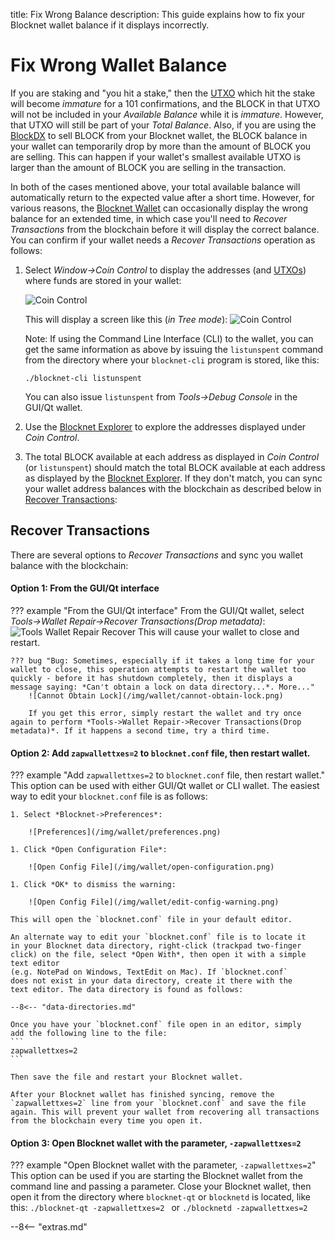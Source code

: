 title: Fix Wrong Balance
description: This guide explains how to fix your Blocknet wallet balance if it displays incorrectly.


# Fix Wrong Wallet Balance

If you are staking and "you hit a stake," then
the [UTXO](/resources/glossary/#utxo) which hit the stake will become
*immature* for a 101 confirmations, and the BLOCK in that UTXO will not be included in
your *Available Balance* while it is *immature*. However, that UTXO will still be
part of your *Total Balance*. Also, if you are using the
[BlockDX](/blockdx/introduction) to sell BLOCK from your Blocknet wallet, the BLOCK balance in your wallet can temporarily drop by
more than the amount of BLOCK you are selling. This can happen if your
wallet's smallest available UTXO is
larger than the amount of BLOCK you are selling in the transaction.

In both of the cases mentioned above, your total available balance will automatically
return to the expected value after a short time. However, for various reasons, the [Blocknet Wallet](/wallet/setup) can occasionally display the
wrong balance for an  extended time, in which case you'll need to *Recover Transactions* from the blockchain before it will display the correct balance. You can confirm if your wallet needs a *Recover Transactions* operation as follows:

1. Select *Window->Coin Control* to display the addresses (and
[UTXOs](/resources/glossary/#utxo)) where funds are stored in your
wallet:

	![Coin Control](/img/wallet/coin-control-window.png) 

	This will display a screen like this (*in Tree mode*):
	![Coin Control](/img/wallet/coin-control-screen.png)

	Note: If using the Command Line Interface (CLI) to the wallet, you can
    get the same information as above by issuing the `listunspent`
    command from the directory where your `blocknet-cli` program is
    stored, like this:
	```
	./blocknet-cli listunspent
	```
	You can also issue `listunspent` from *Tools->Debug Console* in
    the GUI/Qt wallet.

1. Use the [Blocknet Explorer](https://chainz.cryptoid.info/block/) to explore the addresses displayed under *Coin Control*.
1. The total BLOCK available at each address as displayed in *Coin
   Control* (or `listunspent`) should match the total BLOCK available at each
   address as displayed by the [Blocknet Explorer](https://chainz.cryptoid.info/block/). If they don't match,
   you can sync your wallet address balances with the blockchain as
   described below in
   [Recover Transactions](#recover-transactions):

## Recover Transactions

There are several options to *Recover Transactions* and sync you
wallet balance with the blockchain:

#### Option 1: From the GUI/Qt interface

??? example "From the GUI/Qt interface"
	From the GUI/Qt wallet, select *Tools->Wallet Repair->Recover
	Transactions(Drop metadata)*:
	![Tools Wallet Repair Recover](/img/wallet/tools-recover-transactions.png)
	This will cause your wallet to close and restart.

	??? bug "Bug: Sometimes, especially if it takes a long time for your wallet to close, this operation attempts to restart the wallet too quickly - before it has shutdown completely, then it displays a message saying: *Can't obtain a lock on data directory...*. More..."
		![Cannot Obtain Lock](/img/wallet/cannot-obtain-lock.png)

		If you get this error, simply restart the wallet and try once again to perform *Tools->Wallet Repair->Recover Transactions(Drop metadata)*. If it happens a second time, try a third time.

#### Option 2: Add `zapwallettxes=2` to `blocknet.conf` file, then restart wallet.

??? example "Add `zapwallettxes=2` to `blocknet.conf` file, then restart wallet."
	This option can be used with either GUI/Qt wallet or CLI wallet.
	The easiest way to edit your `blocknet.conf` file is as follows:

	1. Select *Blocknet->Preferences*:

	    ![Preferences](/img/wallet/preferences.png)

	1. Click *Open Configuration File*:

	    ![Open Config File](/img/wallet/open-configuration.png)

	1. Click *OK* to dismiss the warning:

	    ![Open Config File](/img/wallet/edit-config-warning.png)

	This will open the `blocknet.conf` file in your default editor.

	An alternate way to edit your `blocknet.conf` file is to locate it
    in your Blocknet data directory, right-click (trackpad two-finger
    click) on the file, select *Open With*, then open it with a simple
    text editor
    (e.g. NotePad on Windows, TextEdit on Mac). If `blocknet.conf`
    does not exist in your data directory, create it there with the
    text editor. The data directory is found as follows:

	--8<-- "data-directories.md"

	Once you have your `blocknet.conf` file open in an editor, simply
    add the following line to the file:
	```
	zapwallettxes=2
	```

	Then save the file and restart your Blocknet wallet.

	After your Blocknet wallet has finished syncing, remove the
    `zapwallettxes=2` line from your `blocknet.conf` and save the file
    again. This will prevent your wallet from recovering all transactions
    from the blockchain every time you open it.

#### Option 3: Open Blocknet wallet with the parameter, `-zapwallettxes=2`

??? example "Open Blocknet wallet with the parameter, `-zapwallettxes=2`"
	This option can be used if you are starting the Blocknet wallet
	from the command line and passing a parameter. Close your
	Blocknet wallet, then open it from the directory where `blocknet-qt` or `blocknetd` is located, like this:
	```
	./blocknet-qt -zapwallettxes=2 
	```
	or
	```
	./blocknetd -zapwallettxes=2 
	```
	


<script type="text/javascript">
// read instructions for related links in ../snippets/extras.md
var relatedLinks = [];
</script>

--8<-- "extras.md"





